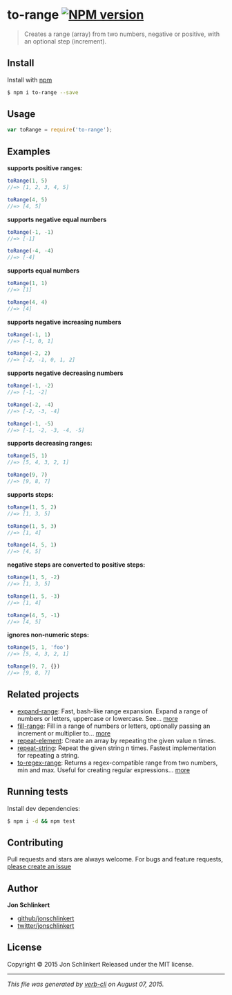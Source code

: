 # to-range [![NPM version](https://badge.fury.io/js/to-range.svg)](http://badge.fury.io/js/to-range)

> Creates a range (array) from two numbers, negative or positive, with an optional step (increment).

## Install

Install with [npm](https://www.npmjs.com/)

```sh
$ npm i to-range --save
```

## Usage

```js
var toRange = require('to-range');
```

## Examples

**supports positive ranges:**

```js
toRange(1, 5)
//=> [1, 2, 3, 4, 5]

toRange(4, 5)
//=> [4, 5]
```

**supports negative equal numbers**

```js
toRange(-1, -1)
//=> [-1]

toRange(-4, -4)
//=> [-4]
```

**supports equal numbers**

```js
toRange(1, 1)
//=> [1]

toRange(4, 4)
//=> [4]
```

**supports negative increasing numbers**

```js
toRange(-1, 1)
//=> [-1, 0, 1]

toRange(-2, 2)
//=> [-2, -1, 0, 1, 2]
```

**supports negative decreasing numbers**

```js
toRange(-1, -2)
//=> [-1, -2]

toRange(-2, -4)
//=> [-2, -3, -4]

toRange(-1, -5)
//=> [-1, -2, -3, -4, -5]
```

**supports decreasing ranges:**

```js
toRange(5, 1)
//=> [5, 4, 3, 2, 1]

toRange(9, 7)
//=> [9, 8, 7]
```

**supports steps:**

```js
toRange(1, 5, 2)
//=> [1, 3, 5]

toRange(1, 5, 3)
//=> [1, 4]

toRange(4, 5, 1)
//=> [4, 5]
```

**negative steps are converted to positive steps:**

```js
toRange(1, 5, -2)
//=> [1, 3, 5]

toRange(1, 5, -3)
//=> [1, 4]

toRange(4, 5, -1)
//=> [4, 5]
```

**ignores non-numeric steps:**

```js
toRange(5, 1, 'foo')
//=> [5, 4, 3, 2, 1]

toRange(9, 7, {})
//=> [9, 8, 7]
```

## Related projects

* [expand-range](https://github.com/jonschlinkert/expand-range): Fast, bash-like range expansion. Expand a range of numbers or letters, uppercase or lowercase. See… [more](https://github.com/jonschlinkert/expand-range)
* [fill-range](https://github.com/jonschlinkert/fill-range): Fill in a range of numbers or letters, optionally passing an increment or multiplier to… [more](https://github.com/jonschlinkert/fill-range)
* [repeat-element](https://github.com/jonschlinkert/repeat-element): Create an array by repeating the given value n times.
* [repeat-string](https://github.com/jonschlinkert/repeat-string): Repeat the given string n times. Fastest implementation for repeating a string.
* [to-regex-range](https://github.com/jonschlinkert/to-regex-range): Returns a regex-compatible range from two numbers, min and max. Useful for creating regular expressions… [more](https://github.com/jonschlinkert/to-regex-range)

## Running tests

Install dev dependencies:

```sh
$ npm i -d && npm test
```

## Contributing

Pull requests and stars are always welcome. For bugs and feature requests, [please create an issue](https://github.com/jonschlinkert/to-range/issues/new)

## Author

**Jon Schlinkert**

+ [github/jonschlinkert](https://github.com/jonschlinkert)
+ [twitter/jonschlinkert](http://twitter.com/jonschlinkert)

## License

Copyright © 2015 Jon Schlinkert
Released under the MIT license.

***

_This file was generated by [verb-cli](https://github.com/assemble/verb-cli) on August 07, 2015._